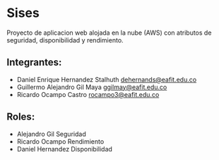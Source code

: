 # Sises
Proyecto de aplicacion web alojada en la nube (AWS) con atributos de seguridad, disponibilidad y rendimiento.

## Integrantes:

- Daniel Enrique Hernandez Stalhuth dehernands@eafit.edu.co
- Guillermo Alejandro Gil Maya ggilmay@eafit.edu.co
- Ricardo Ocampo Castro rocampo3@eafit.edu.co

## Roles:

- Alejandro Gil Seguridad
- Ricardo Ocampo Rendimiento
- Daniel Hernandez Disponibilidad

